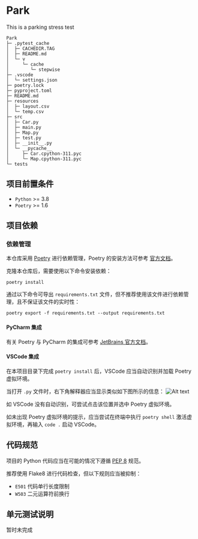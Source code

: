 # Park
This is a parking stress test

```
Park
├─ .pytest_cache
│  ├─ CACHEDIR.TAG
│  ├─ README.md
│  └─ v
│     └─ cache
│        └─ stepwise
├─ .vscode
│  └─ settings.json
├─ poetry.lock
├─ pyproject.toml
├─ README.md
├─ resources
│  ├─ layout.csv
│  └─ temp.csv
├─ src
│  ├─ Car.py
│  ├─ main.py
│  ├─ Map.py
│  ├─ test.py
│  ├─ __init__.py
│  └─ __pycache__
│     ├─ Car.cpython-311.pyc
│     └─ Map.cpython-311.pyc
└─ tests
```

## 项目前置条件
- `Python` >= 3.8
- `Poetry` >= 1.6

## 项目依赖
### 依赖管理
本仓库采用 [Poetry](https://python-poetry.org/) 进行依赖管理，Poetry 的安装方法可参考 [官方文档](https://python-poetry.org/docs/#installation)。

克隆本仓库后，需要使用以下命令安装依赖：
```shell
poetry install
```

通过以下命令可导出 `requirements.txt` 文件，但不推荐使用该文件进行依赖管理，且不保证该文件的实时性：
```shell
poetry export -f requirements.txt --output requirements.txt
```

#### PyCharm 集成
有关 Poetry 与 PyCharm 的集成可参考 [JetBrains 官方文档](https://www.jetbrains.com/help/pycharm/poetry.html)。

#### VSCode 集成
在本项目目录下完成 `poetry install` 后，VSCode 应当自动识别并加载 Poetry 虚拟环境。

当打开 `.py` 文件时，右下角解释器应当显示类似如下图所示的信息：
![Alt text](img/image.png)

如 VSCode 没有自动识别，可尝试点击该位置并选中 Poetry 虚拟环境。

如未出现 Poetry 虚拟环境的提示，应当尝试在终端中执行 `poetry shell` 激活虚拟环境，再输入 `code .` 启动 VSCode。

## 代码规范
项目的 Python 代码应当在可能的情况下遵循 [PEP 8](https://www.python.org/dev/peps/pep-0008/) 规范。

推荐使用 Flake8 进行代码检查，但以下规则应当被抑制：
- `E501` 代码单行长度限制
- `W503` 二元运算符前换行

## 单元测试说明
暂时未完成
